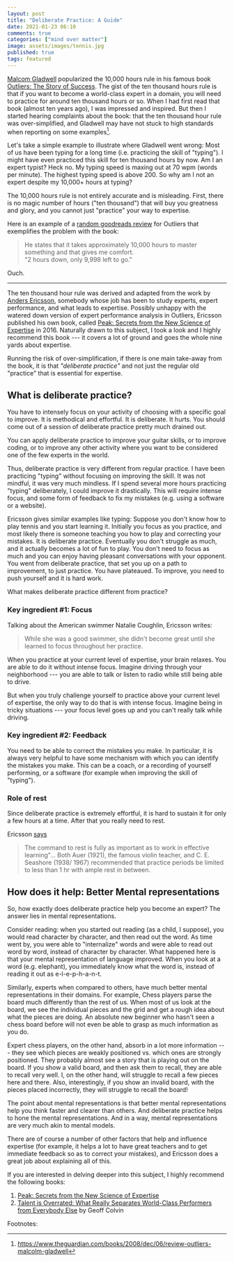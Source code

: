 ```yaml
---
layout: post
title: "Deliberate Practice: A Guide"
date: 2021-01-23 06:10
comments: true
categories: ["mind over matter"]
image: assets/images/tennis.jpg
published: true
tags: featured
---
```

[Malcom Gladwell](https://en.wikipedia.org/wiki/Malcolm_Gladwell) popularized the 10,000 hours rule in his famous book [Outliers: The Story of Success](https://amzn.to/2Xy5KoJ). 
The gist of the ten thousand hours rule is that if you want to become a world-class expert in a domain, you will need to practice for around ten thousand hours or so. When I had first read that book (almost ten years ago), I was impressed and inspired. But then I started hearing complaints about the book: that the ten thousand hour rule was over-simplified, and Gladwell may have not stuck to high standards when reporting on some examples[^gladwellnote].

Let's take a simple example to illustrate where Gladwell went wrong: Most of us have been typing for a long time (i.e. practicing the skill of "typing"). I might have even practiced this skill for ten thousand hours by now. Am I an expert typist? Heck no. My typing speed is maxing out at 70 wpm (words per minute). The highest typing speed is above 200. So why am I not an expert despite my 10,000+ hours at typing?

The 10,000 hours rule is not entirely accurate and is misleading. First, there is no magic number of hours ("ten thousand") that will buy you greatness and glory, and you cannot just "practice" your way to expertise.

Here is an example of a [random goodreads review](https://www.goodreads.com/review/show/39454795?book_show_action=true) for Outliers that exemplifies the problem with the book:

> He states that it takes approximately 10,000 hours to master something and that gives me comfort. \
> "2 hours down, only 9,998 left to go."

Ouch.

---

The ten thousand hour rule was derived and adapted from the work by [Anders Ericsson](https://en.wikipedia.org/wiki/K._Anders_Ericsson), somebody whose job has been to study experts, expert performance, and what leads to expertise. Possibly unhappy with the watered down version of expert performance analysis in Outliers, Ericsson published his own book, called [Peak: Secrets from the New Science of Expertise](https://amzn.to/2MVFFhH) in 2016. Naturally drawn to this subject, I took a look and I highly recommend this book --- it covers a lot of ground and goes the whole nine yards about expertise.

Running the risk of over-simplification, if there is one main take-away from the book, it is that *"deliberate practice"* and not just the regular old "practice" that is essential for expertise.

## What is deliberate practice?

You have to intensely focus on your activity of choosing with a specific goal to improve. It is methodical and effortful. It is deliberate. It hurts.
You should come out of a session of deliberate practice pretty much drained out.

You can apply deliberate practice to improve your guitar skills, or to improve coding, or to improve any other activity where you want to be considered one of the few experts in the world.

Thus, deliberate practice is very different from regular practice. I have been practicing "typing" without focusing on improving the skill. It was not mindful, it was very much mindless.
If I spend several more hours practicing "typing" deliberately, I could improve it drastically. This will require intense focus, and some form of feedback to fix my mistakes (e.g. using a software or a website).

Ericsson gives similar examples like typing: Suppose you don't know how to play tennis and you start learning it. Initially you focus as you practice, and most likely there is someone teaching you how to play and correcting your mistakes. It is deliberate practice. Eventually you don't struggle as much, and it actually becomes a lot of fun to play. You don't need to focus as much and you can enjoy having pleasant conversations with your opponent. You went from deliberate practice, that set you up on a path to improvement, to just practice. You have plateaued. To improve, you need to push yourself and it is hard work.

What makes deliberate practice different from practice?

### Key ingredient #1: Focus

Talking about the American swimmer Natalie Coughlin, Ericsson writes:

> While she was a good swimmer, she didn't become great until she learned to focus throughout her practice.

When you practice at your current level of expertise, your brain relaxes. You are able to do it without intense focus. Imagine driving through your neighborhood --- you are able to talk or listen to radio while still being able to drive.

But when you truly challenge yourself to practice above your current level of expertise, the only way to do that is with intense focus. Imagine being in tricky situations --- your focus level goes up and you can't really talk while driving.


### Key ingredient #2: Feedback

You need to be able to correct the mistakes you make. In particular, it is always very helpful to have some mechanism with which you can identify the mistakes you make. This can be a coach, or a recording of yourself performing, or a software (for example when improving the skill of "typing").

### Role of rest

Since deliberate practice is extremely effortful, it is hard to sustain it for only a few hours at a time. After that you really need to rest.

Ericsson [says](https://graphics8.nytimes.com/images/blogs/freakonomics/pdf/DeliberatePractice(PsychologicalReview).pdf)

> The command to rest is fully as important as to work in effective learning"... Both Auer (1921), the famous violin teacher, and C. E. Seashore (1938/ 1967) recommended that practice periods be limited to less than 1 hr with ample rest in between.

## How does it help: Better Mental representations

So, how exactly does deliberate practice help you become an expert? The answer lies in mental representations.

Consider reading: when you started out reading (as a child, I suppose), you would read character by character, and then read out the word. As time went by, you were able to "internalize" words and were able to read out word by word, instead of character by character. What happened here is that your mental representation of language improved. When you look at a word (e.g. elephant), you immediately know what the word is, instead of reading it out as e-l-e-p-h-a-n-t.

Similarly, experts when compared to others, have much better mental representations in their domains. For example, Chess players parse the board much differently than the rest of us. When most of us look at the board, we see the individual pieces and the grid and get a rough idea about what the pieces are doing. An absolute new beginner who hasn't seen a chess board before will not even be able to grasp as much information as you do.

Expert chess players, on the other hand, absorb in a lot more information --- they see which pieces are weakly positioned vs. which ones are strongly positioned. They probably almost see a story that is playing out on the board. If you show a valid board, and then ask them to recall, they are able to recall very well. I, on the other hand, will struggle to recall a few pieces here and there. Also, interestingly, if you show an invalid board, with the pieces placed incorrectly, they will struggle to recall the board!

The point about mental representations is that better mental representations help you think faster and clearer than others. And deliberate practice helps to hone the mental representations. And in a way, mental representations are very much akin to mental models. 

There are of course a number of other factors that help and influence expertise (for example, it helps a lot to have great teachers and to get immediate feedback so as to correct your mistakes), and Ericsson does a great job about explaining all of this.

If you are interested in delving deeper into this subject, I highly recommend the following books:
1. [Peak: Secrets from the New Science of Expertise](https://amzn.to/2MVFFhH)
1. [Talent is Overrated: What Really Separates World-Class Performers from Everybody Else](https://amzn.to/3seMgE0) by Geoff Colvin


Footnotes:

[^gladwellnote]: https://www.theguardian.com/books/2008/dec/06/review-outliers-malcolm-gladwell